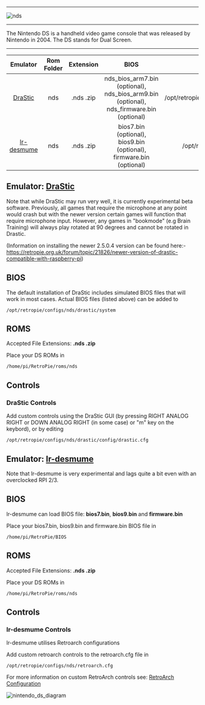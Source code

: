 ***
![nds](https://cloud.githubusercontent.com/assets/10035308/12213354/eab79344-b633-11e5-805b-7d1a93fa44dd.png)
***
The Nintendo DS is a handheld video game console that was released by Nintendo in 2004. The DS stands for Dual Screen.
***

| Emulator | Rom Folder | Extension | BIOS |  Controller Config |
| :---: | :---: | :---: | :---: | :---: |
| [DraStic](http://drastic-ds.com/) | nds | .nds .zip | nds_bios_arm7.bin (optional), nds_bios_arm9.bin (optional), nds_firmware.bin (optional) | /opt/retropie/configs/nds/drastic/config/drastic.cfg |
| [lr-desmume](https://github.com/libretro/desmume) | nds | .nds .zip | bios7.bin (optional), bios9.bin (optional), firmware.bin (optional) | /opt/retropie/configs/nds/retroarch.cfg |

## Emulator: [DraStic](http://drastic-ds.com/)

Note that while DraStic may run very well, it is currently experimental beta software. Previously, all games that require the microphone at any point would crash but with the newer version certain games will function that require microphone input. However, any games in "bookmode" (e.g Brain Training) will always play rotated at 90 degrees and cannot be rotated in Drastic. 

(Information on installing the newer 2.5.0.4 version can be found here:- https://retropie.org.uk/forum/topic/21826/newer-version-of-drastic-compatible-with-raspberry-pi)

## BIOS

The default installation of DraStic includes simulated BIOS files that will work in most cases. Actual BIOS files (listed above) can be added to
```
/opt/retropie/configs/nds/drastic/system
```

## ROMS
Accepted File Extensions: **.nds .zip**

Place your DS ROMs in 
```
/home/pi/RetroPie/roms/nds
```

## Controls

### DraStic Controls

Add custom controls using the DraStic GUI (by pressing RIGHT ANALOG RIGHT or DOWN ANALOG RIGHT (in some case) or "m" key on the keybord), or by editing
```
/opt/retropie/configs/nds/drastic/config/drastic.cfg
```

## Emulator: [lr-desmume](https://github.com/libretro/desmume)

Note that lr-desmume is very experimental and lags quite a bit even with an overclocked RPI 2/3.

## BIOS

lr-desmume can load BIOS file: **bios7.bin**, **bios9.bin** and **firmware.bin**

Place your bios7.bin, bios9.bin and firmware.bin BIOS file in
```
/home/pi/RetroPie/BIOS
```

## ROMS
Accepted File Extensions: **.nds .zip**

Place your DS ROMs in 
```
/home/pi/RetroPie/roms/nds
```

## Controls

### lr-desmume Controls
lr-desmume utilises Retroarch configurations

Add custom retroarch controls to the retroarch.cfg file in
```shell
/opt/retropie/configs/nds/retroarch.cfg
```
For more information on custom RetroArch controls see: [RetroArch Configuration](RetroArch-Configuration)

![nintendo_ds_diagram](https://cloud.githubusercontent.com/assets/10035308/16599645/7f549f56-42c0-11e6-88a8-3acda5287da3.png)